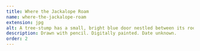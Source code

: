 ```yaml
---
title: Where the Jackalope Roam
name: where-the-jackalope-roam
extension: jpg
alt: A tree-stump has a small, bright blue door nestled between its roots. A broken branch of the tree forms a chimney, with smoke wafting into the sky.
description: Drawn with pencil. Digitally painted. Date unknown.
order: 2
---
```

